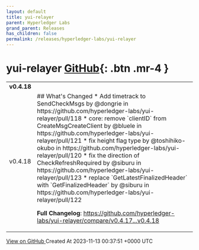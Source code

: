 ```yaml
---
layout: default
title: yui-relayer
parent: Hyperledger Labs
grand_parent: Releases
has_children: false
permalink: /releases/hyperledger-labs/yui-relayer
---
```


# yui-relayer <span class="fs-3 right-align">[GitHub](https://github.com/hyperledger-labs/yui-relayer){: .btn .mr-4 }</span>


<div>
    <table>
        <tr>
            <td colspan="2">
                <b>
                    v0.4.18
                </b>
            </td>
        </tr>
        <tr>
            <td>
                <span class="chip">
                    v0.4.18
                </span>
            </td>
            <td>
                ## What's Changed
* Add timetrack to SendCheckMsgs by @dongrie in https://github.com/hyperledger-labs/yui-relayer/pull/118
* core: remove `clientID` from CreateMsgCreateClient by @bluele in https://github.com/hyperledger-labs/yui-relayer/pull/121
* fix height flag type by @toshihiko-okubo in https://github.com/hyperledger-labs/yui-relayer/pull/120
* fix the direction of CheckRefreshRequired by @siburu in https://github.com/hyperledger-labs/yui-relayer/pull/123
* replace `GetLatestFinalizedHeader` with `GetFinalizedHeader` by @siburu in https://github.com/hyperledger-labs/yui-relayer/pull/122


**Full Changelog**: https://github.com/hyperledger-labs/yui-relayer/compare/v0.4.17...v0.4.18
            </td>
        </tr>
    </table>
    <a href="https://github.com/hyperledger-labs/yui-relayer/releases/tag/v0.4.18" class=".btn">
        View on GitHub
    </a>
    <span class="right-align">
        Created At 2023-11-13 00:37:51 +0000 UTC
    </span>
</div>

